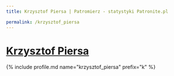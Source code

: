 ```yaml
---
title: Krzysztof Piersa | Patromierz - statystyki Patronite.pl

permalink: /krzysztof_piersa
---
```


# [Krzysztof Piersa](https://patronite.pl/krzysztof_piersa)

{% include profile.md name="krzysztof_piersa" prefix="k" %}
